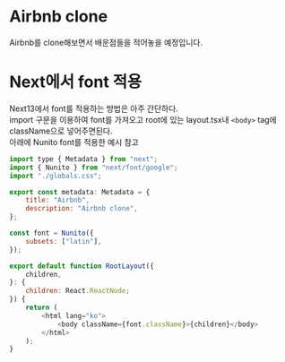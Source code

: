 # Airbnb clone

Airbnb를 clone해보면서 배운점들을 적어놓을 예정입니다.

# Next에서 font 적용

Next13에서 font를 적용하는 방법은 아주 간단하다.<br>
import 구문을 이용하여 font를 가져오고 root에 있는 layout.tsx내 `<body>` tag에 className으로 넣어주면된다.<br>
아래에 Nunito font를 적용한 예시 참고

```JavaScript
import type { Metadata } from "next";
import { Nunito } from "next/font/google";
import "./globals.css";

export const metadata: Metadata = {
    title: "Airbnb",
    description: "Airbnb clone",
};

const font = Nunito({
    subsets: ["latin"],
});

export default function RootLayout({
    children,
}: {
    children: React.ReactNode;
}) {
    return (
        <html lang="ko">
            <body className={font.className}>{children}</body>
        </html>
    );
}
```
